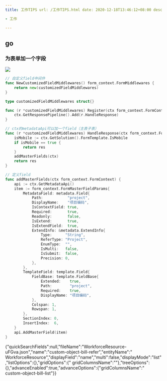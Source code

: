 ```yaml
---
title: 工作TIPS url: /工作TIPS.html date: 2020-12-18T13:46:12+08:00 description: 记录各种工作中的代码，提高效率 categories:

- 工作

---
```


## go

### 为表单加一个字段

![](http://hugo-1256216240.cos.ap-chengdu.myqcloud.com/pasteimageintomarkdown/2022-05-16/53911817974500.png)

```go
// 自定义field中间件
func NewCustomizedFieldMiddlewares() form_context.FormMiddlewares {
	return new(customizedFieldMiddlewares)
}

type customizedFieldMiddlewares struct{}

func (r *customizedFieldMiddlewares) Register(ctx form_context.FormContext) {
	ctx.GetResponsePipeline().Add(r.HandleResponse)
}

// ctx的metadataApi可以加一个field（主表子表）
func (r *customizedFieldMiddlewares) HandleResponse(ctx form_context.FormContext, res *context.BizFormConfigResponse) *context.BizFormConfigResponse {
	isMobile := ctx.GetSolution().FormTemplate.IsMobile
	if isMobile == true {
		return res
	}
	addMasterFields(ctx)
	return res
}

// 定义field
func addMasterFields(ctx form_context.FormContext) {
	api := ctx.GetMetadataApi()
	item := form_context.FormMasterFieldParams{
		MetadataField: metadata.Field{
			Path:           "project",
			DisplayName:    "项目编码",
			IsContextField: true,
			Required:       true,
			Readonly:       false,
			IsExtend:       true,
			IsExtendField:  true,
			ExtendInfo: &metadata.ExtendInfo{
				Type:      "String",
				ReferType: "Project",
				EnumType:  "",
				IsMulti:   false,
				IsSubmit:  false,
				Precision: 0,
			},
		},
		TemplateField: template.Field{
			FieldBase: template.FieldBase{
				Extended:    true,
				Path:        "project",
				Required:    true,
				DisplayName: "项目编码",
			},
			Colspan: 1,
			Rowspan: 1,
		},
		SectionIndex: 0,
		InsertIndex:  6,
	}
	api.AddMasterField(item)
}

```

{"quickSearchFields":null,"fileName":"WorkforceResource-uFGva.json","name":"custom-object-bill-refer","entityName":"
WorkforceResource","displayField":"name","multi":false,"displayMode":"list","listOptions":{},"gridOptions":{"
gridColumnsName":""},"treeOptions":{},"advanceEnabled":true,"advanceOptions":{"gridColumnsName":"
custom-object-bill-list"}}